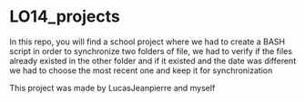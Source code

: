 # LO14_projects
In this repo, you will find a school project where we had to create a BASH script in order to synchronize two folders of file, we had to verify if the files already existed in the other folder and if it existed and the date was different we had to choose the most recent one and keep it for synchronization

This project was made by LucasJeanpierre and myself
